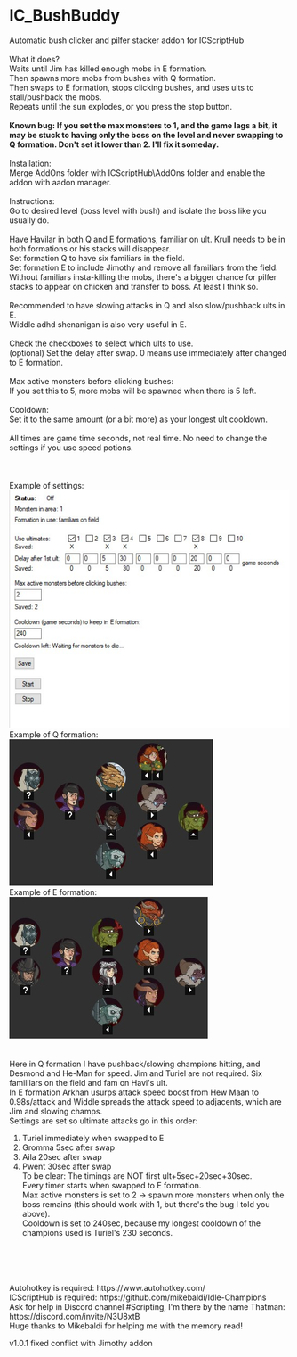 # IC_BushBuddy </br>
 Automatic bush clicker and pilfer stacker addon for ICScriptHub </br>
 </br>
What it does? </br>
Waits until Jim has killed enough mobs in E formation. </br>
Then spawns more mobs from bushes with Q formation. </br>
Then swaps to E formation, stops clicking bushes, and uses ults to stall/pushback the mobs. </br>
Repeats until the sun explodes, or you press the stop button. </br>
 </br>
 <b>Known bug: If you set the max monsters to 1, and the game lags a bit, it may be stuck to having only the boss on the level and never swapping to Q formation. Don't set it lower than 2. I'll fix it someday.</br></b>
 </br>
Installation: </br>
Merge AddOns folder with ICScriptHub\AddOns folder and enable the addon with aadon manager. </br>
 </br>
Instructions: </br>
Go to desired level (boss level with bush) and isolate the boss like you usually do. </br>
 </br>
Have Havilar in both Q and E formations, familiar on ult. Krull needs to be in both formations or his stacks will disappear.</br>
Set formation Q to have six familiars in the field. </br>
Set formation E to include Jimothy and remove all familiars from the field. Without familiars insta-killing the mobs, there's a bigger chance for pilfer stacks to appear on chicken and transfer to boss. At least I think so.</br>
 </br>
Recommended to have slowing attacks in Q and also slow/pushback ults in E. </br>
Widdle adhd shenanigan is also very useful in E. </br>
 </br>
Check the checkboxes to select which ults to use. </br>
(optional) Set the delay after swap. 0 means use immediately after changed to E formation. </br>
 </br>
Max active monsters before clicking bushes: </br>
If you set this to 5, more mobs will be spawned when there is 5 left.</br>
 </br>
Cooldown: </br>
Set it to the same amount (or a bit more) as your longest ult cooldown. </br>
 </br>
All times are game time seconds, not real time. No need to change the settings if you use speed potions. </br>
 </br>
 </br>
 </br>
 Example of settings:</br>
 ![settings](settings.jpg?raw=true "Settings example") </br>
Example of Q formation: </br>
  ![q](Q_formation.jpg?raw=true "Q formation example") </br>
Example of E formation: </br>
 ![e](E_formation.jpg?raw=true "E formation example") </br>
</br>
</br>
 Here in Q formation I have pushback/slowing champions hitting, and Desmond and He-Man for speed. Jim and Turiel are not required. Six famililars on the field and fam on Havi's ult.</br>
 In E formation Arkhan usurps attack speed boost from Hew Maan to 0.98s/attack and Widdle spreads the attack speed to adjacents, which are Jim and slowing champs.</br>
 Settings are set so ultimate attacks go in this order:</br>
 1. Turiel immediately when swapped to E</br>
 2. Gromma 5sec after swap</br>
 3. Aila 20sec after swap</br>
 4. Pwent 30sec after swap</br>
 To be clear: The timings are NOT first ult+5sec+20sec+30sec.</br>
 Every timer starts when swapped to E formation.</br>
 Max active monsters is set to 2 -> spawn more monsters when only the boss remains (this should work with 1, but there's the bug I told you above).</br>
 Cooldown is set to 240sec, because my longest cooldown of the champions used is Turiel's 230 seconds.</br>
 </br>
 </br>
 </br>
 </br>
Autohotkey is required: https://www.autohotkey.com/ </br>
ICScriptHub is required: https://github.com/mikebaldi/Idle-Champions </br>
Ask for help in Discord channel #Scripting, I'm there by the name Thatman: https://discord.com/invite/N3U8xtB </br>
Huge thanks to Mikebaldi for helping me with the memory read!

v1.0.1 fixed conflict with Jimothy addon
